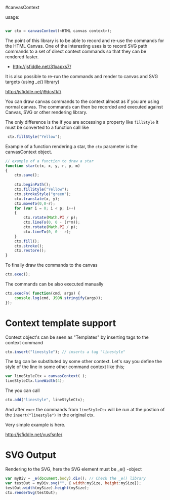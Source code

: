 
#canvasContext

usage:

```javascript

var ctx = canvasContext(<HTML canvas context>);

```

The point of this library is to be able to record and re-use the commands for the HTML Canvas. One of the interesting uses is to record SVG path commands to a set of direct context commands so that they can be rendered faster.

- http://jsfiddle.net/31xapxs7/

It is also possible to re-run the commands and render to canvas and SVG targets (using _e() library)

http://jsfiddle.net/j9dcsfkf/

You can draw canvas commands to the context almost as if you are using normal canvas. The commands can then be recorded and executed against Canvas, SVG or other rendering library.

The only difference is the if you are accessing a property like `fillStyle` it must be converted to a function call like

```javascript
 ctx.fillStyle("Yellow");
```

Example of a function rendering a star, the `ctx` parameter is the canvasContext object.

```javascript
// example of a function to draw a star
function star(ctx, x, y, r, p, m)
{
    ctx.save();
    
    ctx.beginPath();
    ctx.fillStyle("Yellow");
    ctx.strokeStyle("green");
    ctx.translate(x, y);
    ctx.moveTo(0,0-r);
    for (var i = 0; i < p; i++)
    {
        ctx.rotate(Math.PI / p);
        ctx.lineTo(0, 0 - (r*m));
        ctx.rotate(Math.PI / p);
        ctx.lineTo(0, 0 - r);
    }
    ctx.fill();
    ctx.stroke();
    ctx.restore();
}
```

To finally draw the commands to the canvas

```javascript
ctx.exec();
```

The commands can be also executed manually

```javascript
ctx.execFn( function(cmd, args) {
    console.log(cmd, JSON.stringify(args));
});
```

# Context template support

Context object's can be seen as "Templates" by inserting tags to the context command

```javascript
ctx.insert("linestyle"); // inserts a tag "linestyle"
```

The tag can be substituted by some other context. Let's say you define the style of the line in some other command context like this;

```javascript
var lineStyleCtx = canvasContext( );
lineStyleCtx.lineWidth(4);
```
The you can call

```javascript
ctx.add("linestyle", lineStyleCtx);
```

And after `exec` the commands from `lineStyleCtx` will be run at the postion of the `insert("linestyle")` in the original ctx.



Very simple example is here.

http://jsfiddle.net/vusfsnfe/

# SVG Output

Rendering to the SVG, here the SVG element must be _e() -object

```javascript
var myDiv = _e(document.body).div(); // Check the _e() library
var testOut = myDiv.svg("", { width:mySize, height:mySize});
testOut.width(mySize).height(mySize);   
ctx.renderSvg(testOut);
```